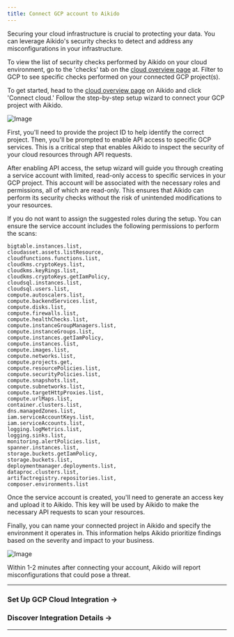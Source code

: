 ```yaml
---
title: Connect GCP account to Aikido
---
```



Securing your cloud infrastructure is crucial to protecting your data. You can leverage Aikido's security checks to detect and address any misconfigurations in your infrastructure.

To view the list of security checks performed by Aikido on your cloud environment, go to the 'checks' tab on the [cloud overview page](https://app.aikido.dev/clouds) at. Filter to GCP to see specific checks performed on your connected GCP project(s).

To get started, head to the [cloud overview page](https://app.aikido.dev/clouds) on Aikido and click 'Connect cloud.' Follow the step-by-step setup wizard to connect your GCP project with Aikido.

![Image](https://ucarecdn.com/b9f682f2-011c-4c18-bfd2-2fd2a8e5d6b0/)

First, you'll need to provide the project ID to help identify the correct project. Then, you'll be prompted to enable API access to specific GCP services. This is a critical step that enables Aikido to inspect the security of your cloud resources through API requests.

After enabling API access, the setup wizard will guide you through creating a service account with limited, read-only access to specific services in your GCP project. This account will be associated with the necessary roles and permissions, all of which are read-only. This ensures that Aikido can perform its security checks without the risk of unintended modifications to your resources.

If you do not want to assign the suggested roles during the setup. You can ensure the service account includes the following permissions to perform the scans:

```
bigtable.instances.list,
cloudasset.assets.listResource,
cloudfunctions.functions.list,
cloudkms.cryptoKeys.list,
cloudkms.keyRings.list,
cloudkms.cryptoKeys.getIamPolicy,
cloudsql.instances.list,
cloudsql.users.list,
compute.autoscalers.list,
compute.backendServices.list,
compute.disks.list,
compute.firewalls.list,
compute.healthChecks.list,
compute.instanceGroupManagers.list,
compute.instanceGroups.list,
compute.instances.getIamPolicy,
compute.instances.list,
compute.images.list,
compute.networks.list,
compute.projects.get,
compute.resourcePolicies.list,
compute.securityPolicies.list,
compute.snapshots.list,
compute.subnetworks.list,
compute.targetHttpProxies.list,
compute.urlMaps.list,
container.clusters.list,
dns.managedZones.list,
iam.serviceAccountKeys.list,
iam.serviceAccounts.list,
logging.logMetrics.list,
logging.sinks.list,
monitoring.alertPolicies.list,
spanner.instances.list,
storage.buckets.getIamPolicy,
storage.buckets.list,
deploymentmanager.deployments.list,
dataproc.clusters.list,
artifactregistry.repositories.list,
composer.environments.list
```

Once the service account is created, you'll need to generate an access key and upload it to Aikido. This key will be used by Aikido to make the necessary API requests to scan your resources.

Finally, you can name your connected project in Aikido and specify the environment it operates in. This information helps Aikido prioritize findings based on the severity and impact to your business.

![Image](https://ucarecdn.com/355246ac-82c7-438a-a675-3dbd9eb7d1a5/)

Within 1-2 minutes after connecting your account, Aikido will report misconfigurations that could pose a threat.

---

### Set Up GCP Cloud Integration →

### Discover Integration Details →

---